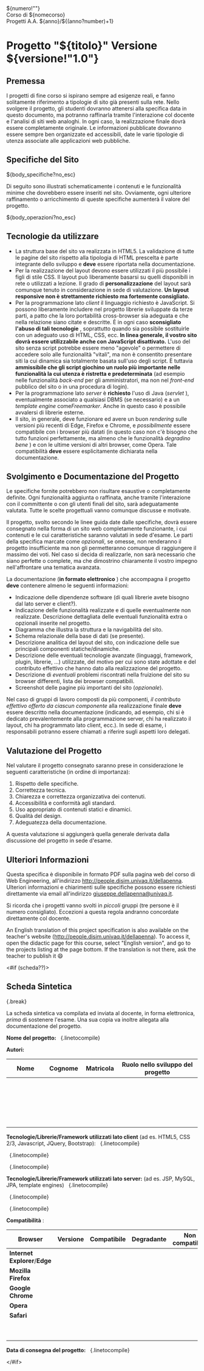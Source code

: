 <html><head>
<meta charset="UTF-8"/>
<title>${nomecorso}: Progetti di Fine Corso</title>
<style>${css?no_esc}</style>
</head>

<body>
<div class="intestazione">
<div class="nprogetto">${numero!""}</div>
<div class="ncorso">Corso di ${nomecorso}</div>
<div class="aa">Progetti A.A. ${anno}/${(anno?number)+1}</div>
</div>

<h1>Progetto "${titolo}" <span class="versione">Versione ${versione!"1.0"}</span></h1>

## Premessa

I progetti di fine corso si ispirano sempre ad esigenze
reali, e fanno solitamente riferimento a tipologie di sito già presenti sulla
rete. Nello svolgere il progetto, gli studenti dovranno attenersi alla
specifica data in questo documento, ma potranno raffinarla tramite l'interazione
col docente e l'analisi di siti web analoghi. In ogni caso, la realizzazione
finale dovrà essere completamente originale. Le informazioni pubblicate
dovranno essere sempre ben organizzate ed accessibili, date le varie tipologie
di utenza associate alle applicazioni web pubbliche.  

## Specifiche del Sito

<div>${body_specifiche?no_esc}</div>

Di seguito sono illustrati schematicamente i contenuti e le
funzionalità minime che dovrebbero essere inseriti nel sito. Ovviamente, ogni
ulteriore raffinamento o arricchimento di queste specifiche aumenterà il valore
del progetto.

<div>${body_operazioni?no_esc}</div>

## Tecnologie da utilizzare

- La struttura base del sito va realizzata in HTML5. La validazione
di tutte le pagine del sito rispetto alla tipologia di HTML prescelta è parte
integrante dello sviluppo e **deve** essere riportata nella documentazione.
- Per la realizzazione del layout devono essere utilizzati il più
possibile i figli di stile CSS. Il layout può liberamente basarsi su quelli
disponibili in rete o utilizzati a lezione. Il grado di **personalizzazione**
del layout sarà comunque tenuto in considerazione in sede di valutazione. **Un
layout responsive non è strettamente richiesto ma fortemente consigliato.**
- Per la programmazione lato *client* il linguaggio richiesto
è JavaScript. Si possono liberamente includere nel progetto librerie sviluppate
da terze parti, a patto che la loro portabilità cross-browser sia adeguata e
che nella relazione siano citate e descritte. È in ogni caso **sconsigliato
l'abuso di tali tecnologie** , soprattutto quando sia possibile sostituirle
con un adeguato uso di HTML, CSS, ecc. **In linea generale, il vostro sito
dovrà essere utilizzabile anche con JavaScript disattivato.** L'uso del sito
senza script potrebbe essere meno "agevole" o permettere di accedere solo alle
funzionalità "vitali", ma non è consentito presentare siti la cui dinamica sia
totalmente basata sull'uso degli script. È tuttavia **ammissibile che gli
script giochino un ruolo più importante nelle funzionalità la cui utenza è
ristretta e predeterminata** (ad esempio nelle funzionalità *back-end*
per gli amministratori, ma non nel *front-end* pubblico del sito o in una
procedura di login).
- Per la programmazione lato *server* è **richiesto** l'uso
di Java (*servlet* ), eventualmente associato a qualsiasi DBMS (se necessario)
e a un *template engine* come*Freemarker*. Anche in questo caso è
possibile avvalersi di librerie esterne.
- Il sito, in generale, deve funzionare ed avere un buon *rendering*
sulle versioni più recenti di Edge, Firefox e Chrome, e *possibilmente*
essere compatibile con i browser più datati (in questo caso non c'è bisogno che
tutto funzioni perfettamente, ma almeno che le funzionalità *degradino bene* )
e con le ultime versioni di altri browser, come Opera. Tale compatibilità **deve**
essere esplicitamente dichiarata nella documentazione.  

## Svolgimento e Documentazione del Progetto

Le specifiche fornite potrebbero non risultare esaustive o
completamente definite. Ogni funzionalità aggiunta o raffinata, anche tramite
l'interazione con il committente o con gli utenti finali del sito, sarà
adeguatamente valutata. Tutte le scelte progettuali vanno comunque discusse e
motivate.

Il progetto, svolto secondo le linee guida date dalle
specifiche, dovrà essere consegnato nella forma di un sito web completamente
funzionante, i cui contenuti e le cui caratteristiche saranno valutati in sede
d'esame. Le parti della specifica marcate come *opzionali*, se omesse, non
renderanno il progetto insufficiente ma non gli permetteranno comunque di
raggiungere il massimo dei voti. Nel caso si decida di realizzarle, non sarà
necessario che siano perfette o complete, ma che dimostrino chiaramente il
vostro impegno nell'affrontare una tematica avanzata.

La documentazione (**in formato elettronico** ) che
accompagna il progetto **deve** contenere almeno le seguenti informazioni:
- Indicazione delle dipendenze software (di quali librerie avete
bisogno dal lato server e client?).
- Indicazione delle funzionalità realizzate e di quelle
eventualmente non realizzate. Descrizione dettagliata delle eventuali
funzionalità extra o opzionali inserite nel progetto.
- Diagramma che illustra la struttura e la navigabilità del sito.
- Schema relazionale della base di dati (se presente).
- Descrizione analitica del layout del sito, con indicazione delle
sue principali componenti statiche/dinamiche.
- Descrizione delle eventuali tecnologie avanzate (linguaggi,
framework, plugin, librerie, ...) utilizzate, del motivo per cui sono state
adottate e del contributo effettivo che hanno dato alla realizzazione del
progetto.
- Descrizione di *eventuali* problemi riscontrati nella
fruizione del sito su browser differenti, lista dei browser compatibili.
- Screenshot delle pagine più importanti del sito (*opzionale*).

Nel caso di gruppi di lavoro composti da più componenti, *il
contributo effettivo offerto da ciascun componente* alla realizzazione
finale **deve** essere descritto nella documentazione (indicando, ad
esempio, chi si è dedicato prevalentemente alla programmazione server, chi ha
realizzato il layout, chi ha programmato lato client, ecc.). In sede di esame,
i responsabili potranno essere chiamati a riferire sugli aspetti loro delegati.  

## Valutazione del Progetto

Nel valutare il progetto consegnato saranno prese in
considerazione le seguenti caratteristiche (in ordine di importanza):
1. Rispetto delle specifiche.
2. Correttezza tecnica.
3. Chiarezza e correttezza organizzativa dei contenuti.
4. Accessibilità e conformità agli standard.
5. Uso appropriato di contenuti statici e dinamici.
6. Qualità del design.
7. Adeguatezza della documentazione.

A questa valutazione si aggiungerà quella generale derivata
dalla discussione del progetto in sede d'esame.  

## Ulteriori Informazioni

Questa specifica è disponibile in formato PDF sulla pagina
web del corso di Web Engineering, all'indirizzo http://people.disim.univaq.it/dellapenna.
Ulteriori informazioni e chiarimenti sulle specifiche possono essere richiesti
direttamente via email all'indirizzo giuseppe.dellapenna@univaq.it.

Si ricorda che i progetti vanno svolti in *piccoli* gruppi (tre persone è il numero consigliato). 
Eccezioni a questa regola andranno concordate direttamente col docente.

An English translation of this project specification is also available on the teacher's website (http://people.disim.univaq.it/dellapenna). To access it, open the didactic page for this course, select "English version", and go to the projects listing at the page bottom. If the translation is not there, ask the teacher to publish it :smile:

<#if (scheda??)>
## Scheda Sintetica
{.break}

La scheda sintetica va compilata ed inviata al docente, in
forma elettronica, *prima* di sostenere l'esame. Una sua copia va inoltre
allegata alla documentazione del progetto.

**Nome del progetto:**   &nbsp;
{.linetocompile}

**Autori:**

<table>
<thead>
<tr><th style="width:20%">Nome</th><th style="width:20%">Cognome</th><th style="width:10%">Matricola</th><th>Ruolo nello sviluppo del progetto</th></tr>
</thead>
<tbody>
<tr><td> </td><td> </td><td> </td><td> </td></tr>
<tr><td> </td><td> </td><td> </td><td> </td></tr>
<tr><td> </td><td> </td><td> </td><td> </td></tr>
<tr><td> </td><td> </td><td> </td><td> </td></tr>
<tr><td> </td><td> </td><td> </td><td> </td></tr>
</tbody>
</table>

**Tecnologie/Librerie/Framework utilizzati lato client**  (ad es. HTML5, CSS 2/3, Javascript, JQuery, Bootstrap):    &nbsp;
{.linetocompile}

&nbsp;
{.linetocompile}

&nbsp;
{.linetocompile}

**Tecnologie/Librerie/Framework utilizzati lato server:** (ad es. JSP, MySQL, JPA, template engines)  &nbsp;
{.linetocompile}

&nbsp;
{.linetocompile}

&nbsp;
{.linetocompile}

**Compatibilità** :  

| **Browser**                    | **Versione** | **Compatibile** | **Degradante** | **Non compatibile** | **Non provato** |
|--------------------------------|--------------|-----------------|----------------|---------------------|-----------------|
| **Internet Explorer**/**Edge** |              |                 |                |                     |                 |
| **Mozilla Firefox**            |              |                 |                |                     |                 |
| **Google Chrome**              |              |                 |                |                     |                 |
| **Opera**                      |              |                 |                |                     |                 |
| **Safari**                     |              |                 |                |                     |                 |
| &nbsp;                               |              |                 |                |                     |                 |
| &nbsp;                               |              |                 |                |                     |                 |

**Data di consegna del progetto:**  &nbsp;
{.linetocompile}

</#if>


</body></html>